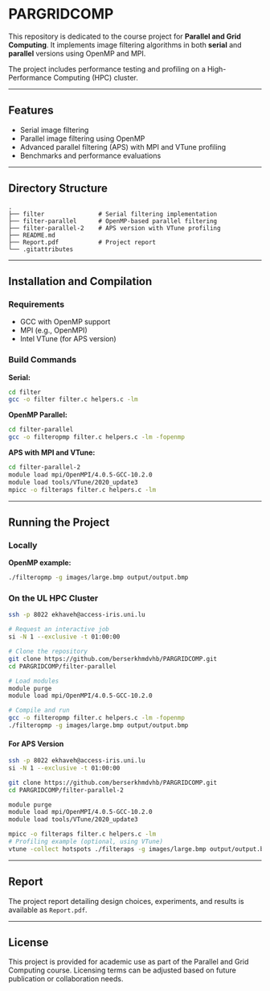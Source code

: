 # PARGRIDCOMP

This repository is dedicated to the course project for **Parallel and Grid Computing**. It implements image filtering algorithms in both **serial** and **parallel** versions using OpenMP and MPI.

The project includes performance testing and profiling on a High-Performance Computing (HPC) cluster.

---

## Features

- Serial image filtering
- Parallel image filtering using OpenMP
- Advanced parallel filtering (APS) with MPI and VTune profiling
- Benchmarks and performance evaluations

---

## Directory Structure

```
.
├── filter               # Serial filtering implementation
├── filter-parallel      # OpenMP-based parallel filtering
├── filter-parallel-2    # APS version with VTune profiling
├── README.md
├── Report.pdf           # Project report
└── .gitattributes
```

---

## Installation and Compilation

### Requirements

- GCC with OpenMP support
- MPI (e.g., OpenMPI)
- Intel VTune (for APS version)

### Build Commands

**Serial:**
```bash
cd filter
gcc -o filter filter.c helpers.c -lm
```

**OpenMP Parallel:**
```bash
cd filter-parallel
gcc -o filteropmp filter.c helpers.c -lm -fopenmp
```

**APS with MPI and VTune:**
```bash
cd filter-parallel-2
module load mpi/OpenMPI/4.0.5-GCC-10.2.0
module load tools/VTune/2020_update3
mpicc -o filteraps filter.c helpers.c -lm
```

---

## Running the Project

### Locally

**OpenMP example:**
```bash
./filteropmp -g images/large.bmp output/output.bmp
```

### On the UL HPC Cluster

```bash
ssh -p 8022 ekhaveh@access-iris.uni.lu

# Request an interactive job
si -N 1 --exclusive -t 01:00:00

# Clone the repository
git clone https://github.com/berserkhmdvhb/PARGRIDCOMP.git
cd PARGRIDCOMP/filter-parallel

# Load modules
module purge
module load mpi/OpenMPI/4.0.5-GCC-10.2.0

# Compile and run
gcc -o filteropmp filter.c helpers.c -lm -fopenmp
./filteropmp -g images/large.bmp output/output.bmp
```

#### For APS Version

```bash
ssh -p 8022 ekhaveh@access-iris.uni.lu
si -N 1 --exclusive -t 01:00:00

git clone https://github.com/berserkhmdvhb/PARGRIDCOMP.git
cd PARGRIDCOMP/filter-parallel-2

module purge
module load mpi/OpenMPI/4.0.5-GCC-10.2.0
module load tools/VTune/2020_update3

mpicc -o filteraps filter.c helpers.c -lm
# Profiling example (optional, using VTune)
vtune -collect hotspots ./filteraps -g images/large.bmp output/output.bmp
```

---

## Report

The project report detailing design choices, experiments, and results is available as `Report.pdf`.

---

## License

This project is provided for academic use as part of the Parallel and Grid Computing course. Licensing terms can be adjusted based on future publication or collaboration needs.

